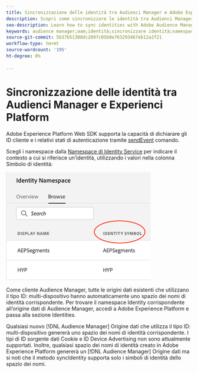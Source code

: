 ```yaml
---
title: Sincronizzazione delle identità tra Audienci Manager e Adobe Experience Platform tramite Platform Web SDK
description: Scopri come sincronizzare le identità tra Audienci Manager e Adobe Experience Platform utilizzando Platform Web SDK
seo-description: Learn how to sync identities with Adobe Audience Manager with Experience Platform Web SDK
keywords: audience manager;aam;identità;sincronizzare identità;namespace;
source-git-commit: 5b37b51308dc2097c05b0e763293467eb12a2f21
workflow-type: tm+mt
source-wordcount: '195'
ht-degree: 0%

---
```



# Sincronizzazione delle identità tra Audienci Manager e Experienci Platform

Adobe Experience Platform Web SDK supporta la capacità di dichiarare gli ID cliente e i relativi stati di autenticazione tramite [sendEvent](./overview.md#syncing-identities) comando.

Scegli i namespace dalla [Namespace di Identity Service](../../identity/../identity-service/features/namespaces.md) per indicare il contesto a cui si riferisce un’identità, utilizzando i valori nella colonna Simbolo di identità:

![Visualizzazione dell’interfaccia utente Namespace](../assets/identity/edge_namespaceUI_identity-symbol.png)

Come cliente Audience Manager, tutte le origini dati esistenti che utilizzano il tipo ID: multi-dispositivo hanno automaticamente uno spazio dei nomi di identità corrispondente. Per trovare il namespace Identity corrispondente all’origine dati di Audience Manager, accedi a Adobe Experience Platform e passa alla sezione Identities.

Qualsiasi nuovo [!DNL Audience Manager] Origine dati che utilizza il tipo ID: multi-dispositivo genererà uno spazio dei nomi di identità corrispondente. I tipi di ID sorgente dati Cookie e ID Device Advertising non sono attualmente supportati. Inoltre, qualsiasi spazio dei nomi di identità creato in Adobe Experience Platform genererà un [!DNL Audience Manager] Origine dati ma si noti che il metodo syncIdentity supporta solo i simboli di identità dello spazio dei nomi.
